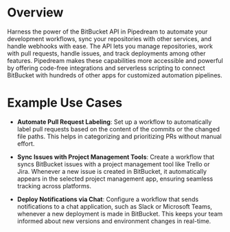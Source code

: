 # Overview

Harness the power of the BitBucket API in Pipedream to automate your development workflows, sync your repositories with other services, and handle webhooks with ease. The API lets you manage repositories, work with pull requests, handle issues, and track deployments among other features. Pipedream makes these capabilities more accessible and powerful by offering code-free integrations and serverless scripting to connect BitBucket with hundreds of other apps for customized automation pipelines.

# Example Use Cases

- **Automate Pull Request Labeling**: Set up a workflow to automatically label pull requests based on the content of the commits or the changed file paths. This helps in categorizing and prioritizing PRs without manual effort.

- **Sync Issues with Project Management Tools**: Create a workflow that syncs BitBucket issues with a project management tool like Trello or Jira. Whenever a new issue is created in BitBucket, it automatically appears in the selected project management app, ensuring seamless tracking across platforms.

- **Deploy Notifications via Chat**: Configure a workflow that sends notifications to a chat application, such as Slack or Microsoft Teams, whenever a new deployment is made in BitBucket. This keeps your team informed about new versions and environment changes in real-time.
